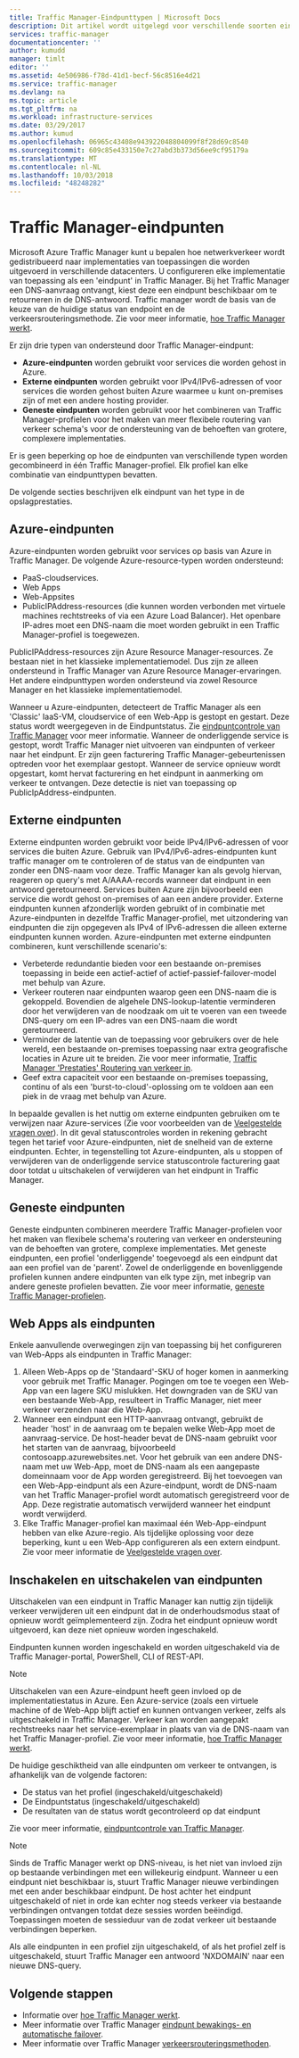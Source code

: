 ```yaml
---
title: Traffic Manager-Eindpunttypen | Microsoft Docs
description: Dit artikel wordt uitgelegd voor verschillende soorten eindpunten die kunnen worden gebruikt met Azure Traffic Manager
services: traffic-manager
documentationcenter: ''
author: kumudd
manager: timlt
editor: ''
ms.assetid: 4e506986-f78d-41d1-becf-56c8516e4d21
ms.service: traffic-manager
ms.devlang: na
ms.topic: article
ms.tgt_pltfrm: na
ms.workload: infrastructure-services
ms.date: 03/29/2017
ms.author: kumud
ms.openlocfilehash: 06965c43408e943922048804099f8f28d69c8540
ms.sourcegitcommit: 609c85e433150e7c27abd3b373d56ee9cf95179a
ms.translationtype: MT
ms.contentlocale: nl-NL
ms.lasthandoff: 10/03/2018
ms.locfileid: "48248282"
---
```

# <a name="traffic-manager-endpoints"></a>Traffic Manager-eindpunten
Microsoft Azure Traffic Manager kunt u bepalen hoe netwerkverkeer wordt gedistribueerd naar implementaties van toepassingen die worden uitgevoerd in verschillende datacenters. U configureren elke implementatie van toepassing als een 'eindpunt' in Traffic Manager. Bij het Traffic Manager een DNS-aanvraag ontvangt, kiest deze een eindpunt beschikbaar om te retourneren in de DNS-antwoord. Traffic manager wordt de basis van de keuze van de huidige status van endpoint en de verkeersrouteringsmethode. Zie voor meer informatie, [hoe Traffic Manager werkt](traffic-manager-how-it-works.md).

Er zijn drie typen van ondersteund door Traffic Manager-eindpunt:
* **Azure-eindpunten** worden gebruikt voor services die worden gehost in Azure.
* **Externe eindpunten** worden gebruikt voor IPv4/IPv6-adressen of voor services die worden gehost buiten Azure waarmee u kunt on-premises zijn of met een andere hosting provider.
* **Geneste eindpunten** worden gebruikt voor het combineren van Traffic Manager-profielen voor het maken van meer flexibele routering van verkeer schema's voor de ondersteuning van de behoeften van grotere, complexere implementaties.

Er is geen beperking op hoe de eindpunten van verschillende typen worden gecombineerd in één Traffic Manager-profiel. Elk profiel kan elke combinatie van eindpunttypen bevatten.

De volgende secties beschrijven elk eindpunt van het type in de opslagprestaties.

## <a name="azure-endpoints"></a>Azure-eindpunten

Azure-eindpunten worden gebruikt voor services op basis van Azure in Traffic Manager. De volgende Azure-resource-typen worden ondersteund:

* PaaS-cloudservices.
* Web Apps
* Web-Appsites
* PublicIPAddress-resources (die kunnen worden verbonden met virtuele machines rechtstreeks of via een Azure Load Balancer). Het openbare IP-adres moet een DNS-naam die moet worden gebruikt in een Traffic Manager-profiel is toegewezen.

PublicIPAddress-resources zijn Azure Resource Manager-resources. Ze bestaan niet in het klassieke implementatiemodel. Dus zijn ze alleen ondersteund in Traffic Manager van Azure Resource Manager-ervaringen. Het andere eindpunttypen worden ondersteund via zowel Resource Manager en het klassieke implementatiemodel.

Wanneer u Azure-eindpunten, detecteert de Traffic Manager als een 'Classic' IaaS-VM, cloudservice of een Web-App is gestopt en gestart. Deze status wordt weergegeven in de Eindpuntstatus. Zie [eindpuntcontrole van Traffic Manager](traffic-manager-monitoring.md#endpoint-and-profile-status) voor meer informatie. Wanneer de onderliggende service is gestopt, wordt Traffic Manager niet uitvoeren van eindpunten of verkeer naar het eindpunt. Er zijn geen facturering Traffic Manager-gebeurtenissen optreden voor het exemplaar gestopt. Wanneer de service opnieuw wordt opgestart, komt hervat facturering en het eindpunt in aanmerking om verkeer te ontvangen. Deze detectie is niet van toepassing op PublicIpAddress-eindpunten.

## <a name="external-endpoints"></a>Externe eindpunten

Externe eindpunten worden gebruikt voor beide IPv4/IPv6-adressen of voor services die buiten Azure. Gebruik van IPv4/IPv6-adres-eindpunten kunt traffic manager om te controleren of de status van de eindpunten van zonder een DNS-naam voor deze. Traffic Manager kan als gevolg hiervan, reageren op query's met A/AAAA-records wanneer dat eindpunt in een antwoord geretourneerd. Services buiten Azure zijn bijvoorbeeld een service die wordt gehost on-premises of aan een andere provider. Externe eindpunten kunnen afzonderlijk worden gebruikt of in combinatie met Azure-eindpunten in dezelfde Traffic Manager-profiel, met uitzondering van eindpunten die zijn opgegeven als IPv4 of IPv6-adressen die alleen externe eindpunten kunnen worden. Azure-eindpunten met externe eindpunten combineren, kunt verschillende scenario's:

* Verbeterde redundantie bieden voor een bestaande on-premises toepassing in beide een actief-actief of actief-passief-failover-model met behulp van Azure. 
* Verkeer routeren naar eindpunten waarop geen een DNS-naam die is gekoppeld. Bovendien de algehele DNS-lookup-latentie verminderen door het verwijderen van de noodzaak om uit te voeren van een tweede DNS-query om een IP-adres van een DNS-naam die wordt geretourneerd. 
* Verminder de latentie van de toepassing voor gebruikers over de hele wereld, een bestaande on-premises toepassing naar extra geografische locaties in Azure uit te breiden. Zie voor meer informatie, [Traffic Manager 'Prestaties' Routering van verkeer in](traffic-manager-routing-methods.md#performance).
* Geef extra capaciteit voor een bestaande on-premises toepassing, continu of als een 'burst-to-cloud'-oplossing om te voldoen aan een piek in de vraag met behulp van Azure.

In bepaalde gevallen is het nuttig om externe eindpunten gebruiken om te verwijzen naar Azure-services (Zie voor voorbeelden van de [Veelgestelde vragen over](traffic-manager-faqs.md#traffic-manager-endpoints)). In dit geval statuscontroles worden in rekening gebracht tegen het tarief voor Azure-eindpunten, niet de snelheid van de externe eindpunten. Echter, in tegenstelling tot Azure-eindpunten, als u stoppen of verwijderen van de onderliggende service statuscontrole facturering gaat door totdat u uitschakelen of verwijderen van het eindpunt in Traffic Manager.

## <a name="nested-endpoints"></a>Geneste eindpunten

Geneste eindpunten combineren meerdere Traffic Manager-profielen voor het maken van flexibele schema's routering van verkeer en ondersteuning van de behoeften van grotere, complexe implementaties. Met geneste eindpunten, een profiel 'onderliggende' toegevoegd als een eindpunt dat aan een profiel van de 'parent'. Zowel de onderliggende en bovenliggende profielen kunnen andere eindpunten van elk type zijn, met inbegrip van andere geneste profielen bevatten. Zie voor meer informatie, [geneste Traffic Manager-profielen](traffic-manager-nested-profiles.md).

## <a name="web-apps-as-endpoints"></a>Web Apps als eindpunten

Enkele aanvullende overwegingen zijn van toepassing bij het configureren van Web-Apps als eindpunten in Traffic Manager:

1. Alleen Web-Apps op de 'Standaard'-SKU of hoger komen in aanmerking voor gebruik met Traffic Manager. Pogingen om toe te voegen een Web-App van een lagere SKU mislukken. Het downgraden van de SKU van een bestaande Web-App, resulteert in Traffic Manager, niet meer verkeer verzenden naar die Web-App.
2. Wanneer een eindpunt een HTTP-aanvraag ontvangt, gebruikt de header 'host' in de aanvraag om te bepalen welke Web-App moet de aanvraag-service. De host-header bevat de DNS-naam gebruikt voor het starten van de aanvraag, bijvoorbeeld contosoapp.azurewebsites.net. Voor het gebruik van een andere DNS-naam met uw Web-App, moet de DNS-naam als een aangepaste domeinnaam voor de App worden geregistreerd. Bij het toevoegen van een Web-App-eindpunt als een Azure-eindpunt, wordt de DNS-naam van het Traffic Manager-profiel wordt automatisch geregistreerd voor de App. Deze registratie automatisch verwijderd wanneer het eindpunt wordt verwijderd.
3. Elke Traffic Manager-profiel kan maximaal één Web-App-eindpunt hebben van elke Azure-regio. Als tijdelijke oplossing voor deze beperking, kunt u een Web-App configureren als een extern eindpunt. Zie voor meer informatie de [Veelgestelde vragen over](traffic-manager-faqs.md#traffic-manager-endpoints).

## <a name="enabling-and-disabling-endpoints"></a>Inschakelen en uitschakelen van eindpunten

Uitschakelen van een eindpunt in Traffic Manager kan nuttig zijn tijdelijk verkeer verwijderen uit een eindpunt dat in de onderhoudsmodus staat of opnieuw wordt geïmplementeerd zijn. Zodra het eindpunt opnieuw wordt uitgevoerd, kan deze niet opnieuw worden ingeschakeld.

Eindpunten kunnen worden ingeschakeld en worden uitgeschakeld via de Traffic Manager-portal, PowerShell, CLI of REST-API.

> [!NOTE]
> Uitschakelen van een Azure-eindpunt heeft geen invloed op de implementatiestatus in Azure. Een Azure-service (zoals een virtuele machine of de Web-App blijft actief en kunnen ontvangen verkeer, zelfs als uitgeschakeld in Traffic Manager. Verkeer kan worden aangepakt rechtstreeks naar het service-exemplaar in plaats van via de DNS-naam van het Traffic Manager-profiel. Zie voor meer informatie, [hoe Traffic Manager werkt](traffic-manager-how-it-works.md).

De huidige geschiktheid van alle eindpunten om verkeer te ontvangen, is afhankelijk van de volgende factoren:

* De status van het profiel (ingeschakeld/uitgeschakeld)
* De Eindpuntstatus (ingeschakeld/uitgeschakeld)
* De resultaten van de status wordt gecontroleerd op dat eindpunt

Zie voor meer informatie, [eindpuntcontrole van Traffic Manager](traffic-manager-monitoring.md#endpoint-and-profile-status).

> [!NOTE]
> Sinds de Traffic Manager werkt op DNS-niveau, is het niet van invloed zijn op bestaande verbindingen met een willekeurig eindpunt. Wanneer u een eindpunt niet beschikbaar is, stuurt Traffic Manager nieuwe verbindingen met een ander beschikbaar eindpunt. De host achter het eindpunt uitgeschakeld of niet in orde kan echter nog steeds verkeer via bestaande verbindingen ontvangen totdat deze sessies worden beëindigd. Toepassingen moeten de sessieduur van de zodat verkeer uit bestaande verbindingen beperken.

Als alle eindpunten in een profiel zijn uitgeschakeld, of als het profiel zelf is uitgeschakeld, stuurt Traffic Manager een antwoord 'NXDOMAIN' naar een nieuwe DNS-query.


## <a name="next-steps"></a>Volgende stappen

* Informatie over [hoe Traffic Manager werkt](traffic-manager-how-it-works.md).
* Meer informatie over Traffic Manager [eindpunt bewakings- en automatische failover](traffic-manager-monitoring.md).
* Meer informatie over Traffic Manager [verkeersrouteringsmethoden](traffic-manager-routing-methods.md).
